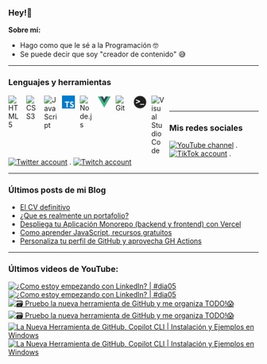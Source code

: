 ### Hey!👋
**Sobre mí:**
- Hago como que le sé a la Programación 🤓 
- Se puede decir que soy "creador de contenido" 😅

---
### Lenguajes y herramientas

<img align="left" alt="HTML5" width="26px" src="https://cdn.jsdelivr.net/gh/devicons/devicon/icons/html5/html5-original.svg" style="padding-right:10px;" />
<img align="left" alt="CSS3" width="26px" src="https://cdn.jsdelivr.net/gh/devicons/devicon/icons/css3/css3-original.svg" style="padding-right:10px;" />
<img align="left" alt="JavaScript" width="26px" src="https://cdn.jsdelivr.net/gh/devicons/devicon/icons/javascript/javascript-original.svg" style="padding-right:10px;" />
<img align="left" alt="Typescript" width="26px" src="https://raw.githubusercontent.com/github/explore/80688e429a7d4ef2fca1e82350fe8e3517d3494d/topics/typescript/typescript.png" style="padding-right:10px;" />
<img align="left" alt="Node.js" width="26px" src="https://cdn.jsdelivr.net/gh/devicons/devicon/icons/nodejs/nodejs-original.svg" style="padding-right:10px;" />
<img align="left" alt="Vue" width="26px" src="https://raw.githubusercontent.com/github/explore/80688e429a7d4ef2fca1e82350fe8e3517d3494d/topics/vue/vue.png" style="padding-right:10px;" />
<img align="left" alt="Git" width="26px" src="https://cdn.jsdelivr.net/gh/devicons/devicon/icons/git/git-original.svg" style="padding-right:10px;" />
<img align="left" alt="Terminal" width="26px" src="https://raw.githubusercontent.com/github/explore/d92924b1d925bb134e308bd29c9de6c302ed3beb/topics/terminal/terminal.png" style="padding-right:10px;" />
<img align="left" alt="Visual Studio Code" width="26px" src="https://cdn.jsdelivr.net/gh/devicons/devicon/icons/vscode/vscode-original.svg" style="padding-right:10px;" />

<br>

---
### Mis redes sociales

[![YouTube channel](https://img.shields.io/youtube/channel/subscribers/UCKMWXwHYoy920OFEN_BM5VQ?style=social)](https://www.youtube.com/@doneberdev)
 . [![TikTok account](https://img.shields.io/endpoint?logo=TikTok&style=social&url=https%3A%2F%2Fdoneber.dev%2Ftiktok-counter%2F)](https://www.tiktok.com/@doneberdev)
 . [![Twitter account](https://img.shields.io/twitter/follow/doneberdev?label=Followers&style=social)](https://twitter.com/doneberdev)
 . [![Twitch account](https://img.shields.io/twitch/status/doneberdev?style=social)](https://twitch.tv/doneberdev)
 
---
### Últimos posts de mi Blog

<!-- BLOG-POST-LIST:START -->
- [El CV definitivo](https://doneber.dev/blog/el-cv-definitivo/)
- [¿Que es realmente un portafolio?](https://doneber.dev/blog/que-es-realmente-un-portafolio/)
- [Despliega tu Aplicación Monorepo &lpar;backend y frontend&rpar; con Vercel](https://doneber.dev/blog/despliega-tu-aplicaci%C3%B3n-monorepo-backend-y-frontend-con-vercel/)
- [Como aprender JavaScript, recursos gratuitos](https://doneber.dev/blog/como-aprender-javascript-recursos-gratuitos/)
- [Personaliza tu perfil de GitHub y aprovecha GH Actions](https://doneber.dev/blog/personaliza-tu-perfil-de-github-y-aprovecha-gh-actions/)
<!-- BLOG-POST-LIST:END -->
 
---
### Últimos videos de YouTube:

<!-- BEGIN YOUTUBE-CARDS -->
[![¿Como estoy empezando con LinkedIn? | #dia05](https://ytcards.demolab.com/?id=rltpD5exTsM&title=%C2%BFComo+estoy+empezando+con+LinkedIn%3F+%7C+%23dia05&lang=en&timestamp=1680645611&background_color=%230f0f0f&title_color=%23ffffff&stats_color=%23dedede&width=250&duration=507 "¿Como estoy empezando con LinkedIn? | #dia05")](https://www.youtube.com/watch?v=rltpD5exTsM#gh-dark-mode-only)[![¿Como estoy empezando con LinkedIn? | #dia05](https://ytcards.demolab.com/?id=rltpD5exTsM&title=%C2%BFComo+estoy+empezando+con+LinkedIn%3F+%7C+%23dia05&lang=en&timestamp=1680645611&background_color=%230d1117&title_color=%23ffffff&stats_color=%23dedede&width=250&duration=507 "¿Como estoy empezando con LinkedIn? | #dia05")](https://www.youtube.com/watch?v=rltpD5exTsM#gh-light-mode-only)
[![🗃️ Pruebo la nueva herramienta de GitHub y me organiza TODO!😱](https://ytcards.demolab.com/?id=AVplj3Se4VM&title=%F0%9F%97%83%EF%B8%8F+Pruebo+la+nueva+herramienta+de+GitHub+y+me+organiza+TODO%21%F0%9F%98%B1&lang=en&timestamp=1680194631&background_color=%230f0f0f&title_color=%23ffffff&stats_color=%23dedede&width=250&duration=59 "🗃️ Pruebo la nueva herramienta de GitHub y me organiza TODO!😱")](https://www.youtube.com/watch?v=AVplj3Se4VM#gh-dark-mode-only)[![🗃️ Pruebo la nueva herramienta de GitHub y me organiza TODO!😱](https://ytcards.demolab.com/?id=AVplj3Se4VM&title=%F0%9F%97%83%EF%B8%8F+Pruebo+la+nueva+herramienta+de+GitHub+y+me+organiza+TODO%21%F0%9F%98%B1&lang=en&timestamp=1680194631&background_color=%230d1117&title_color=%23ffffff&stats_color=%23dedede&width=250&duration=59 "🗃️ Pruebo la nueva herramienta de GitHub y me organiza TODO!😱")](https://www.youtube.com/watch?v=AVplj3Se4VM#gh-light-mode-only)
[![La Nueva Herramienta de GitHub, Copilot CLI | Instalación y Ejemplos en Windows](https://ytcards.demolab.com/?id=u-aX4yDkT2A&title=La+Nueva+Herramienta+de+GitHub%2C+Copilot+CLI+%7C+Instalaci%C3%B3n+y+Ejemplos+en+Windows&lang=en&timestamp=1680143409&background_color=%230f0f0f&title_color=%23ffffff&stats_color=%23dedede&width=250&duration=1130 "La Nueva Herramienta de GitHub, Copilot CLI | Instalación y Ejemplos en Windows")](https://www.youtube.com/watch?v=u-aX4yDkT2A#gh-dark-mode-only)[![La Nueva Herramienta de GitHub, Copilot CLI | Instalación y Ejemplos en Windows](https://ytcards.demolab.com/?id=u-aX4yDkT2A&title=La+Nueva+Herramienta+de+GitHub%2C+Copilot+CLI+%7C+Instalaci%C3%B3n+y+Ejemplos+en+Windows&lang=en&timestamp=1680143409&background_color=%230d1117&title_color=%23ffffff&stats_color=%23dedede&width=250&duration=1130 "La Nueva Herramienta de GitHub, Copilot CLI | Instalación y Ejemplos en Windows")](https://www.youtube.com/watch?v=u-aX4yDkT2A#gh-light-mode-only)
<!-- END YOUTUBE-CARDS -->
